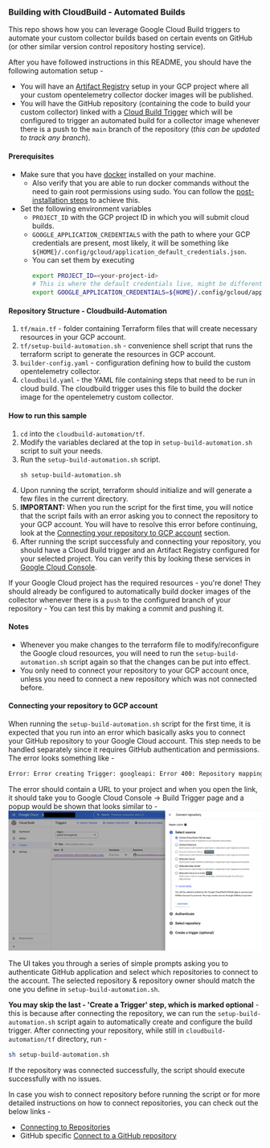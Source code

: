 ### Building with CloudBuild - Automated Builds

This repo shows how you can leverage Google Cloud Build triggers to automate your custom collector builds based on certain events on GitHub (or other similar version control repository hosting service).

After you have followed instructions in this README, you should have the following automation setup - 
 - You will have an [Artifact Registry](https://cloud.google.com/artifact-registry) setup in your GCP project where all your custom opentelemetry collector docker images will be published. 
 - You will have the GitHub repository (containing the code to build your custom collector) linked with a [Cloud Build Trigger](https://cloud.google.com/build/docs/triggers) which will be configured to trigger an automated build for a collector image whenever there is a push to the `main` branch of the repository (*this can be updated to track any branch*).

#### Prerequisites
- Make sure that you have [docker](https://docs.docker.com/engine/install/) installed on your machine.
    - Also verify that you are able to run docker commands without the need to gain root permissions using sudo. You can follow the [post-installation steps](https://docs.docker.com/engine/install/linux-postinstall/) to achieve this.
- Set the following environment variables 
    - `PROJECT_ID` with the GCP project ID in which you will submit cloud builds.
    - `GOOGLE_APPLICATION_CREDENTIALS` with the path to where your GCP credentials are present, most likely, it will be something like `${HOME}/.config/gcloud/application_default_credentials.json`.
    - You can set them by executing  
        ```bash
        export PROJECT_ID=<your-project-id>
        # This is where the default credentials live, might be different in case your default location is something else
        export GOOGLE_APPLICATION_CREDENTIALS=${HOME}/.config/gcloud/application_default_credentials.json
        ```

#### Repository Structure - Cloudbuild-Automation

1. `tf/main.tf` - folder containing Terraform files that will create necessary resources in your GCP account. 
2. `tf/setup-build-automation.sh` - convenience shell script that runs the terraform script to generate the resources in GCP account. 
3. `builder-config.yaml` - configuration defining how to build the custom opentelemetry collector. 
4. `cloudbuild.yaml` - the YAML file containing steps that need to be run in cloud build. The cloudbuild trigger uses this file to build the docker image for the opentelemetry custom collector.

#### How to run this sample

1. `cd` into the `cloudbuild-automation/tf`. 
2. Modify the variables declared at the top in `setup-build-automation.sh` script to suit your needs. 
3. Run the `setup-build-automation.sh` script. 
    ```
    sh setup-build-automation.sh
    ```
4. Upon running the script, terraform should initialize and will generate a few files in the current directory.
5. **IMPORTANT:** When you run the script for the first time, you will notice that the script fails with an error asking you to connect the repository to your GCP account. You will have to resolve this error before continuing, look at the [Connecting your repository to GCP account](#connecting-your-repository-to-gcp-account) section. 
6. After running the script successfuly and connecting your repository, you should have a Cloud Build trigger and an Artifact Registry configured for your selected project. You can verify this by looking these services in [Google Cloud Console](https://console.cloud.google.com).

If your Google Cloud project has the required resources - you're done! They should already be configured to automatically build docker images of the collector whenever there is a `push` to the configured branch of your repository - You can test this by making a commit and pushing it. 

#### Notes 
 - Whenever you make changes to the terraform file to modify/reconfigure the Google cloud resources, you will need to run the `setup-build-automation.sh` script again so that the changes can be put into effect. 
 - You only need to connect your repository to your GCP account once, unless you need to connect a new repository which was not connected before.

#### Connecting your repository to GCP account

When running the `setup-build-automation.sh` script for the first time, it is expected that you run into an error which basically asks you to connect your GitHub repository to your Google Cloud account. This step needs to be handled separately since it requires  GitHub authentication and permissions. The error looks something like - 
```bash 
Error: Error creating Trigger: googleapi: Error 400: Repository mapping does not exist. Please visit https://console.cloud.google.com/cloud-build/triggers/connect?project=<your-project-id> to connect a repository to your project
```
The error should contain a URL to your project and when you open the link, it should take you to Google Cloud Console &rarr; Build Trigger page and a popup would be shown that looks similar to - 
![connect-repo](images/connect-repo.png)

The UI takes you through a series of simple prompts asking you to authenticate GitHub application and select which repositories to connect to the account. The selected repository & repository owner should match the one you define in `setup-build-automation.sh`. 

**You may skip the last - 'Create a Trigger' step, which is marked optional** - this is because after connecting the repository, we can run the `setup-build-automation.sh` script again to automatically create and configure the build trigger.
After connecting your repository, while still in `cloudbuild-automation/tf` directory, run - 
```bash
sh setup-build-automation.sh
``` 
If the repository was connected successfully, the script should execute successfully with no issues. 

In case you wish to connect repository before running the script or for more detailed instructions on how to connect repositories, you can check out the below links - 
- [Connecting to Repositories](https://cloud.google.com/build/docs/automating-builds/create-manage-triggers#connect_repo)
- GitHub specific [Connect to a GitHub repository](https://cloud.google.com/build/docs/automating-builds/github/connect-repo-github)
